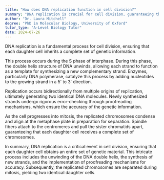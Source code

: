 ```yaml
---
title: "How does DNA replication function in cell division?"
summary: "DNA replication is crucial for cell division, guaranteeing that each daughter cell inherits a complete set of genetic information."
author: "Dr. Laura Mitchell"
degree: "PhD in Molecular Biology, University of Oxford"
tutor_type: "A-Level Biology Tutor"
date: 2024-07-26
---
```


DNA replication is a fundamental process for cell division, ensuring that each daughter cell inherits a complete set of genetic information.

This process occurs during the S phase of interphase. During this phase, the double helix structure of DNA unwinds, allowing each strand to function as a template for synthesizing a new complementary strand. Enzymes, particularly DNA polymerase, catalyze this process by adding nucleotides to the growing strand in a 5' to 3' direction.

Replication occurs bidirectionally from multiple origins of replication, ultimately generating two identical DNA molecules. Newly synthesized strands undergo rigorous error-checking through proofreading mechanisms, which ensure the accuracy of the genetic information.

As the cell progresses into mitosis, the replicated chromosomes condense and align at the metaphase plate in preparation for separation. Spindle fibers attach to the centromeres and pull the sister chromatids apart, guaranteeing that each daughter cell receives a complete set of chromosomes.

In summary, DNA replication is a critical event in cell division, ensuring that each daughter cell obtains an entire set of genetic material. This intricate process includes the unwinding of the DNA double helix, the synthesis of new strands, and the implementation of proofreading mechanisms for accuracy. Subsequently, the replicated chromosomes are separated during mitosis, yielding two identical daughter cells.
    